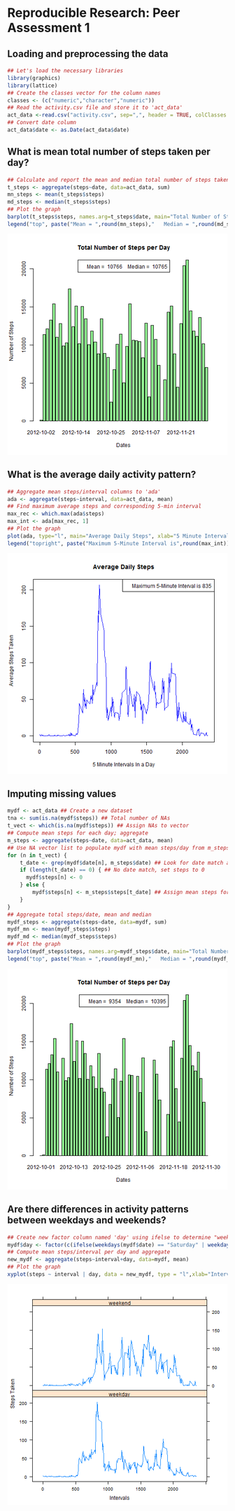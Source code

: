 # Reproducible Research: Peer Assessment 1

## Loading and preprocessing the data

```r
## Let's load the necessary libraries
library(graphics)
library(lattice)
## Create the classes vector for the column names
classes <- (c("numeric","character","numeric"))
## Read the activity.csv file and store it to 'act_data'
act_data <-read.csv("activity.csv", sep=",", header = TRUE, colClasses = classes)
## Convert date column
act_data$date <- as.Date(act_data$date)
```

## What is mean total number of steps taken per day?

```r
## Calculate and report the mean and median total number of steps taken per day
t_steps <- aggregate(steps~date, data=act_data, sum)
mn_steps <- mean(t_steps$steps)
md_steps <- median(t_steps$steps)
## Plot the graph
barplot(t_steps$steps, names.arg=t_steps$date, main="Total Number of Steps per Day", xlab="Dates", ylab="Number of Steps", col = "light green")
legend("top", paste("Mean = ",round(mn_steps),"   Median = ",round(md_steps)))
```

![plot of chunk meansteps](figure/meansteps.png) 

## What is the average daily activity pattern?

```r
## Aggregate mean steps/interval columns to 'ada'
ada <- aggregate(steps~interval, data=act_data, mean)
## Find maximum average steps and corresponding 5-min interval
max_rec <- which.max(ada$steps)
max_int <- ada[max_rec, 1]
## Plot the graph
plot(ada, type="l", main="Average Daily Steps", xlab="5 Minute Intervals In a Day", ylab="Average Steps Taken", col = "blue")
legend("topright", paste("Maximum 5-Minute Interval is",round(max_int)))
```

![plot of chunk avedaily](figure/avedaily.png) 

## Imputing missing values

```r
mydf <- act_data ## Create a new dataset
tna <- sum(is.na(mydf$steps)) ## Total number of NAs
t_vect <- which(is.na(mydf$steps)) ## Assign NAs to vector
## Compute mean steps for each day; aggregate
m_steps <- aggregate(steps~date, data=act_data, mean)
## Use NA vector list to populate mydf with mean steps/day from m_steps dataset
for (n in t_vect) {
    t_date <- grep(mydf$date[n], m_steps$date) ## Look for date match and assign Date vector to integer
    if (length(t_date) == 0) { ## No date match, set steps to 0
      mydf$steps[n] <- 0
    } else {		
        mydf$steps[n] <- m_steps$steps[t_date] ## Assign mean steps for that day
	}
}
## Aggregate total steps/date, mean and median
mydf_steps <- aggregate(steps~date, data=mydf, sum)
mydf_mn <- mean(mydf_steps$steps)
mydf_md <- median(mydf_steps$steps)
## Plot the graph
barplot(mydf_steps$steps, names.arg=mydf_steps$date, main="Total Number of Steps per Day", xlab="Dates", ylab="Number of Steps", col = "light green")
legend("top", paste("Mean = ",round(mydf_mn),"   Median = ",round(mydf_md)))
```

![plot of chunk missingvalues](figure/missingvalues.png) 

## Are there differences in activity patterns between weekdays and weekends?

```r
## Create new factor column named 'day' using ifelse to determine "weekend" or "weekday"
mydf$day <- factor(c(ifelse(weekdays(mydf$date) == "Saturday" | weekdays(mydf$date) == "Sunday", "weekend","weekday")))
## Compute mean steps/interval per day and aggregate
new_mydf <- aggregate(steps~interval+day, data=mydf, mean)
## Plot the graph
xyplot(steps ~ interval | day, data = new_mydf, type = "l",xlab="Intervals", ylab="Steps Taken",layout = c(1, 2))
```

![plot of chunk daysofweek](figure/daysofweek.png) 
